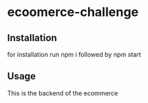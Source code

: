 # ecoomerce-challenge

## Installation

for installation run npm i followed by npm start

## Usage
This is the backend of the ecommerce 
